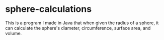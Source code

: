 # sphere-calculations
This is a program I made in Java that when given the radius of a sphere, it can calculate the sphere's diameter, circumference, surface area, and volume.

